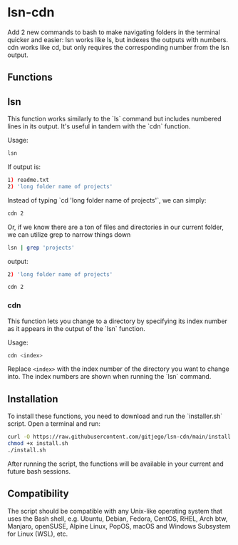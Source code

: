 # lsn-cdn
Add 2 new commands to bash to make navigating folders in the terminal quicker and easier: lsn works like ls, but indexes the outputs with numbers.  cdn works like cd, but only requires the corresponding number from the lsn output. 

## Functions

## lsn
This function works similarly to the \`ls\` command but includes numbered lines in its output. It's useful in tandem with the \`cdn\` function.

Usage:
```bash
lsn
```
If output is:
```bash
1) readme.txt
2) 'long folder name of projects'
```
Instead of typing \`cd 'long folder name of projects'\`, we can simply:
```bash
cdn 2
```

Or, if we know there are a ton of files and directories in our current folder, we can utilize grep to narrow things down
```bash
lsn | grep 'projects'
```
output:
```bash
2) 'long folder name of projects'
```
```bash
cdn 2
```



### cdn
This function lets you change to a directory by specifying its index number as it appears in the output of the \`lsn\` function.

Usage:
```bash
cdn <index>
```

Replace `<index>` with the index number of the directory you want to change into. The index numbers are shown when running the \`lsn\` command.

## Installation

To install these functions, you need to download and run the \`installer.sh\` script. Open a terminal and run:

```bash
curl -O https://raw.githubusercontent.com/gitjego/lsn-cdn/main/install.sh
chmod +x install.sh
./install.sh
```

After running the script, the functions will be available in your current and future bash sessions.

## Compatibility

The script should be compatible with any Unix-like operating system that uses the Bash shell, e.g. Ubuntu, Debian, Fedora, CentOS, RHEL, Arch btw, Manjaro, openSUSE, Alpine Linux, PopOS,  macOS and Windows Subsystem for Linux (WSL), etc.
